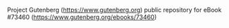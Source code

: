 Project Gutenberg (https://www.gutenberg.org) public repository for eBook #73460 (https://www.gutenberg.org/ebooks/73460)
